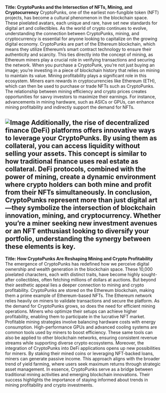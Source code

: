 **Title: CryptoPunks and the Intersection of NFTs, Mining, and Cryptocurrency**
CryptoPunks, one of the earliest non-fungible token (NFT) projects, has become a cultural phenomenon in the blockchain space. These pixelated avatars, each unique and rare, have set new standards for digital art and collectibles. As the world of crypto continues to evolve, understanding the connection between CryptoPunks, mining, and cryptocurrency is essential for anyone looking to capitalize on the growing digital economy.
CryptoPunks are part of the Ethereum blockchain, which means they utilize Ethereum’s smart contract technology to ensure their authenticity and scarcity. This ties directly into the concept of mining, as Ethereum miners play a crucial role in verifying transactions and securing the network. When you purchase a CryptoPunk, you’re not just buying an image; you’re investing in a piece of blockchain history that relies on mining to maintain its value.
Mining profitability plays a significant role in this ecosystem. Miners earn rewards in cryptocurrencies like Ethereum (ETH), which can then be used to purchase or trade NFTs such as CryptoPunks. The relationship between mining efficiency and crypto prices creates opportunities for savvy investors to maximize their earnings. For instance, advancements in mining hardware, such as ASICs or GPUs, can enhance mining profitability and indirectly support the demand for NFTs.

![Image](https://github.com/user-attachments/assets/4a25d116-2220-4385-b08e-f287af8fcbc4)
Additionally, the rise of decentralized finance (DeFi) platforms offers innovative ways to leverage your CryptoPunks. By using them as collateral, you can access liquidity without selling your assets. This concept is similar to how traditional finance uses real estate as collateral. DeFi protocols, combined with the power of mining, create a dynamic environment where crypto holders can both mine and profit from their NFTs simultaneously.
In conclusion, CryptoPunks represent more than just digital art—they symbolize the intersection of blockchain innovation, mining, and cryptocurrency. Whether you’re a miner seeking new investment avenues or an NFT enthusiast looking to diversify your portfolio, understanding the synergy between these elements is key.
---
**Title: How CryptoPunks Are Reshaping Mining and Crypto Profitability**
The emergence of CryptoPunks has redefined how we perceive digital ownership and wealth generation in the blockchain space. These 10,000 pixelated characters, each with distinct traits, have become highly sought-after collectibles, often fetching millions of dollars at auctions. But beyond their aesthetic appeal lies a deeper connection to mining and crypto profitability.
CryptoPunks are stored on the Ethereum blockchain, making them a prime example of Ethereum-based NFTs. The Ethereum network relies heavily on miners to validate transactions and secure the platform. As the demand for CryptoPunks grows, so does the need for efficient mining operations. Miners who optimize their setups can achieve higher profitability, enabling them to participate in the lucrative NFT market.
Profitable mining strategies involve balancing hardware costs with energy consumption. High-performance GPUs and advanced cooling systems are common tools used by miners to boost efficiency. These same tools can also be applied to other blockchain networks, ensuring consistent revenue streams while supporting diverse crypto ecosystems.
Moreover, the integration of CryptoPunks into DeFi applications opens up new possibilities for miners. By staking their mined coins or leveraging NFT-backed loans, miners can generate passive income. This approach aligns with the broader trend of yield farming, where users seek maximum returns through strategic asset management.
In essence, CryptoPunks serve as a bridge between traditional mining activities and emerging blockchain innovations. Their success highlights the importance of staying informed about trends in mining profitability and crypto investments.
